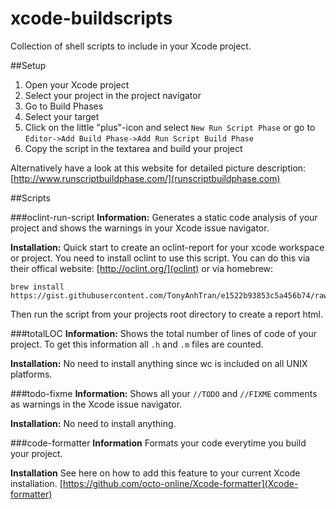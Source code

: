 # xcode-buildscripts
Collection of shell scripts to include in your Xcode project.

##Setup

1. Open your Xcode project
2. Select your project in the project navigator
3. Go to Build Phases
4. Select your target
5. Click on the little "plus"-icon and select `New Run Script Phase` or go to `Editor->Add Build Phase->Add Run Script Build Phase`
6. Copy the script in the textarea and build your project

Alternatively have a look at this website for detailed picture description: [http://www.runscriptbuildphase.com/](runscriptbuildphase.com)

##Scripts


###oclint-run-script
**Information:** 
Generates a static code analysis of your project and shows the warnings in your Xcode issue navigator.

**Installation:**
Quick start to create an oclint-report for your xcode workspace or project. 
You need to install oclint to use this script.
You can do this via their offical website: [http://oclint.org/](oclint)
or via homebrew: 

```
brew install https://gist.githubusercontent.com/TonyAnhTran/e1522b93853c5a456b74/raw/157549c7a77261e906fb88bc5606afd8bd727a73/oclint.rb
```

Then run the script from your projects root directory to create a report html.

###totalLOC
**Information:**
Shows the total number of lines of code of your project. To get this information all `.h` and `.m` files are counted.

**Installation:**
No need to install anything since wc is included on all UNIX platforms.

###todo-fixme
**Information:**
Shows all your `//TODO` and `//FIXME` comments as warnings in the Xcode issue navigator.

**Installation:**
No need to install anything.

###code-formatter
**Information**
Formats your code everytime you build your project.

**Installation**
See here on how to add this feature to your current Xcode installation.
[https://github.com/octo-online/Xcode-formatter](Xcode-formatter)
